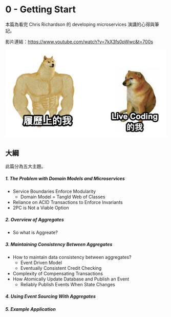 # 0 - Getting Start
本篇為看完 Chris Richardson 的 developing microservices 演講的心得與筆記。

影片連結：https://www.youtube.com/watch?v=7kX3fs0pWwc&t=700s

![](/images/microservices/%E5%B1%A5%E6%AD%B7%E4%B8%8A%E7%9A%84%E6%88%91.png)

## 大綱
此篇分為五大主題。

##### 1. The Problem with Domain Models and Microservices
* Service Boundaries Enforce Modularity
    * Domain Model = Tangld Web of Classes
* Reliance on ACID Transactions to Enforce Invariants
* 2PC is Not a Viable Option

##### 2. Overview of Aggregates
* So what is Aggreate?

##### 3. Maintaining Consistency Between Aggregates
* How to maintain data consistency between aggregates?
    * Event Driven Model
    * Eventually Consistent Credit Checking
* Complexity of Compensating Transactions
* How Atomically Update Database and Publish an Event
    * Reliably Publish Events When State Changes
##### 4. Using Event Sourcing With Aggregates
##### 5. Example Application